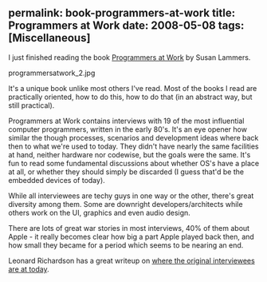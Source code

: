 permalink: book-programmers-at-work
title: Programmers at Work
date: 2008-05-08
tags: [Miscellaneous]
---
I just finished reading the book [Programmers at Work](http://www.amazon.com/Programmers-Work-Interviews-Computer-Industry/dp/1556152116) by Susan Lammers.

programmersatwork_2.jpg

It's a unique book unlike most others I've read. Most of the books I read are practically oriented, how to do this, how to do that (in an abstract way, but still practical).

Programmers at Work contains interviews with 19 of the most influential computer programmers, written in the early 80's. It's an eye opener how similar the though processes, scenarios and development ideas where back then to what we're used to today. They didn't have nearly the same facilities at hand, neither hardware nor codewise, but the goals were the same. It's fun to read some fundamental discussions about whether OS's have a place at all, or whether they should simply be discarded (I guess that'd be the embedded devices of today).

While all interviewees are techy guys in one way or the other, there's great diversity among them. Some are downright developers/architects while others work on the UI, graphics and even audio design.

There are lots of great war stories in most interviews, 40% of them about Apple - it really becomes clear how big a part Apple played back then, and how small they became for a period which seems to be nearing an end.

Leonard Richardson has a great writeup on [where the original interviewees are at today](http://www.crummy.com/2008/02/17/0).

